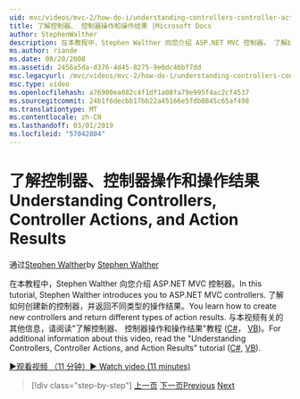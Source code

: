 ```yaml
---
uid: mvc/videos/mvc-2/how-do-i/understanding-controllers-controller-actions-and-action-results
title: 了解控制器、 控制器操作和操作结果 |Microsoft Docs
author: StephenWalther
description: 在本教程中，Stephen Walther 向您介绍 ASP.NET MVC 控制器。 了解如何创建新的控制器，并返回不同类型的操作 res...
ms.author: riande
ms.date: 08/20/2008
ms.assetid: 2456a5da-d376-4d45-8275-9e0dc46bf7dd
msc.legacyurl: /mvc/videos/mvc-2/how-do-i/understanding-controllers-controller-actions-and-action-results
msc.type: video
ms.openlocfilehash: a76900ea082c4f1df1a08fa79e995f4ac2cf4537
ms.sourcegitcommit: 24b1f6decbb17bb22a45166e5fdb0845c65af498
ms.translationtype: MT
ms.contentlocale: zh-CN
ms.lasthandoff: 03/01/2019
ms.locfileid: "57042804"
---
```

<a name="understanding-controllers-controller-actions-and-action-results"></a><span data-ttu-id="b137a-104">了解控制器、控制器操作和操作结果</span><span class="sxs-lookup"><span data-stu-id="b137a-104">Understanding Controllers, Controller Actions, and Action Results</span></span>
====================
<span data-ttu-id="b137a-105">通过[Stephen Walther](https://github.com/StephenWalther)</span><span class="sxs-lookup"><span data-stu-id="b137a-105">by [Stephen Walther](https://github.com/StephenWalther)</span></span>

<span data-ttu-id="b137a-106">在本教程中，Stephen Walther 向您介绍 ASP.NET MVC 控制器。</span><span class="sxs-lookup"><span data-stu-id="b137a-106">In this tutorial, Stephen Walther introduces you to ASP.NET MVC controllers.</span></span> <span data-ttu-id="b137a-107">了解如何创建新的控制器，并返回不同类型的操作结果。</span><span class="sxs-lookup"><span data-stu-id="b137a-107">You learn how to create new controllers and return different types of action results.</span></span> <span data-ttu-id="b137a-108">与本视频有关的其他信息，请阅读"了解控制器、 控制器操作和操作结果"教程 ([C#](../../../overview/older-versions-1/controllers-and-routing/aspnet-mvc-controllers-overview-cs.md)， [VB](../../../overview/older-versions-1/controllers-and-routing/asp-net-mvc-controller-overview-vb.md))。</span><span class="sxs-lookup"><span data-stu-id="b137a-108">For additional information about this video, read the "Understanding Controllers, Controller Actions, and Action Results" tutorial ([C#](../../../overview/older-versions-1/controllers-and-routing/aspnet-mvc-controllers-overview-cs.md), [VB](../../../overview/older-versions-1/controllers-and-routing/asp-net-mvc-controller-overview-vb.md)).</span></span>

[<span data-ttu-id="b137a-109">&#9654;观看视频 （11 分钟）</span><span class="sxs-lookup"><span data-stu-id="b137a-109">&#9654; Watch video (11 minutes)</span></span>](https://channel9.msdn.com/Blogs/ASP-NET-Site-Videos/understanding-controllers-controller-actions-and-action-results)

> [!div class="step-by-step"]
> <span data-ttu-id="b137a-110">[上一页](aspnet-mvc-controller-overview.md)
> [下一页](understanding-views-view-data-and-html-helpers.md)</span><span class="sxs-lookup"><span data-stu-id="b137a-110">[Previous](aspnet-mvc-controller-overview.md)
[Next](understanding-views-view-data-and-html-helpers.md)</span></span>
